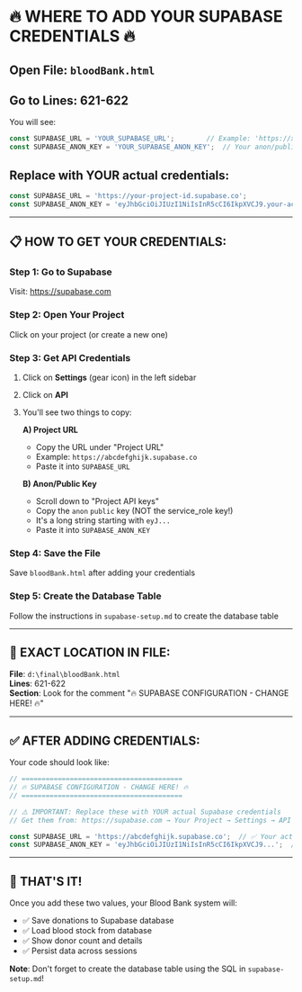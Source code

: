 # 🔥 WHERE TO ADD YOUR SUPABASE CREDENTIALS 🔥

## Open File: `bloodBank.html`

## Go to Lines: **621-622**

You will see:

```javascript
const SUPABASE_URL = 'YOUR_SUPABASE_URL';        // Example: 'https://xxxxxxxxxxxxx.supabase.co'
const SUPABASE_ANON_KEY = 'YOUR_SUPABASE_ANON_KEY';  // Your anon/public key (starts with 'eyJ...')
```

## Replace with YOUR actual credentials:

```javascript
const SUPABASE_URL = 'https://your-project-id.supabase.co';
const SUPABASE_ANON_KEY = 'eyJhbGciOiJIUzI1NiIsInR5cCI6IkpXVCJ9.your-actual-key-here';
```

---

## 📋 HOW TO GET YOUR CREDENTIALS:

### Step 1: Go to Supabase
Visit: https://supabase.com

### Step 2: Open Your Project
Click on your project (or create a new one)

### Step 3: Get API Credentials
1. Click on **Settings** (gear icon) in the left sidebar
2. Click on **API** 
3. You'll see two things to copy:

   **A) Project URL** 
   - Copy the URL under "Project URL"
   - Example: `https://abcdefghijk.supabase.co`
   - Paste it into `SUPABASE_URL`

   **B) Anon/Public Key**
   - Scroll down to "Project API keys"
   - Copy the `anon` `public` key (NOT the service_role key!)
   - It's a long string starting with `eyJ...`
   - Paste it into `SUPABASE_ANON_KEY`

### Step 4: Save the File
Save `bloodBank.html` after adding your credentials

### Step 5: Create the Database Table
Follow the instructions in `supabase-setup.md` to create the database table

---

## 🎯 EXACT LOCATION IN FILE:

**File**: `d:\final\bloodBank.html`  
**Lines**: 621-622  
**Section**: Look for the comment "🔥 SUPABASE CONFIGURATION - CHANGE HERE! 🔥"

---

## ✅ AFTER ADDING CREDENTIALS:

Your code should look like:

```javascript
// ========================================
// 🔥 SUPABASE CONFIGURATION - CHANGE HERE! 🔥
// ========================================

// ⚠️ IMPORTANT: Replace these with YOUR actual Supabase credentials
// Get them from: https://supabase.com → Your Project → Settings → API

const SUPABASE_URL = 'https://abcdefghijk.supabase.co';  // ✅ Your actual URL
const SUPABASE_ANON_KEY = 'eyJhbGciOiJIUzI1NiIsInR5cCI6IkpXVCJ9...';  // ✅ Your actual key
```

---

## 🚀 THAT'S IT!

Once you add these two values, your Blood Bank system will:
- ✅ Save donations to Supabase database
- ✅ Load blood stock from database
- ✅ Show donor count and details
- ✅ Persist data across sessions

**Note**: Don't forget to create the database table using the SQL in `supabase-setup.md`!
